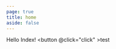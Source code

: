 ```yaml
---
page: true
title: home
aside: false
---
```

Hello Index!
<button @click="click" >test</button>
<script setup>
function click(){
    getPosts(10)
}
import { getPosts } from './.vitepress/theme/js/postdata'
</script>

